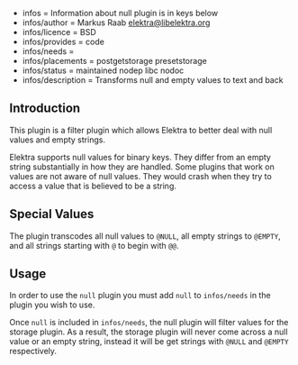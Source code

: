 - infos = Information about null plugin is in keys below
- infos/author = Markus Raab <elektra@libelektra.org>
- infos/licence = BSD
- infos/provides = code
- infos/needs =
- infos/placements = postgetstorage presetstorage
- infos/status = maintained nodep libc nodoc
- infos/description = Transforms null and empty values to text and back

## Introduction

This plugin is a filter plugin which allows Elektra to better deal with
null values and empty strings.

Elektra supports null values for binary keys.
They differ from an empty string substantially in how they are handled.
Some plugins that work on values are not aware of null values.
They would crash when they try
to access a value that is believed to be a string.

## Special Values

The plugin transcodes all null values to `@NULL`, all empty strings to
`@EMPTY`, and all strings starting with `@` to begin with `@@`.

## Usage

In order to use the `null` plugin you must add `null` to `infos/needs`
in the plugin you wish to use.

Once `null` is included in `infos/needs`, the null plugin will filter
values for the storage plugin. As a result, the storage plugin will never come
across a null value or an empty string, instead it will be get strings
with `@NULL` and `@EMPTY` respectively.
